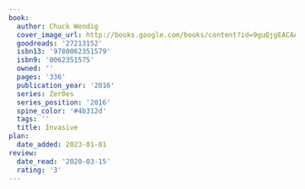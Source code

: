 ```yaml
---
book:
  author: Chuck Wendig
  cover_image_url: http://books.google.com/books/content?id=9guQjgEACAAJ&printsec=frontcover&img=1&zoom=1&source=gbs_api
  goodreads: '27213152'
  isbn13: '9780062351579'
  isbn9: '0062351575'
  owned: ''
  pages: '336'
  publication_year: '2016'
  series: Zer0es
  series_position: '2016'
  spine_color: '#4b312d'
  tags: ''
  title: Invasive
plan:
  date_added: 2023-01-01
review:
  date_read: '2020-03-15'
  rating: '3'
---
```


